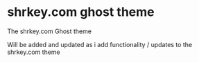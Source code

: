 shrkey.com ghost theme
================

The shrkey.com Ghost theme

Will be added and updated as i add functionality / updates to the shrkey.com theme